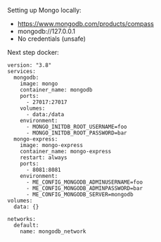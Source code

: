 Setting up Mongo locally:
- https://www.mongodb.com/products/compass
- mongodb://127.0.0.1
- No credentials (unsafe)

Next step docker:
```
version: "3.8"
services:
  mongodb:
    image: mongo
    container_name: mongodb
    ports:
      - 27017:27017
    volumes:
      - data:/data
    environment:
      - MONGO_INITDB_ROOT_USERNAME=foo
      - MONGO_INITDB_ROOT_PASSWORD=bar
  mongo-express:
    image: mongo-express
    container_name: mongo-express
    restart: always
    ports:
      - 8081:8081
    environment:
      - ME_CONFIG_MONGODB_ADMINUSERNAME=foo
      - ME_CONFIG_MONGODB_ADMINPASSWORD=bar
      - ME_CONFIG_MONGODB_SERVER=mongodb
volumes:
  data: {}

networks:
  default:
    name: mongodb_network
```

